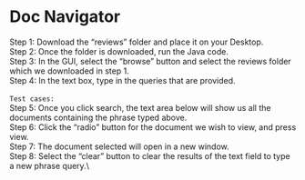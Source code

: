 # Doc Navigator

Step 1: Download the “reviews” folder and place it on your Desktop.\
Step 2: Once the folder is downloaded, run the Java code.\
Step 3: In the GUI, select the “browse” button and select the reviews folder which we downloaded in step 1.\
Step 4:  In the text box, type in the queries that are provided.\
\
`Test cases:`\
Step 5: Once you click search, the text area below will show us all the documents containing the phrase typed above.\
Step 6: Click the “radio” button for the document we wish to view, and press view.\
Step 7: The document selected will open in a new window.\
Step 8: Select the “clear” button to clear the results of the text field to type a new phrase query.\
